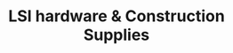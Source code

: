 ---
title: "LSI hardware & Construction Supplies"
url: /baguio/lsi-hardware-und-construction-supplies/
shop: Baustoffe
---